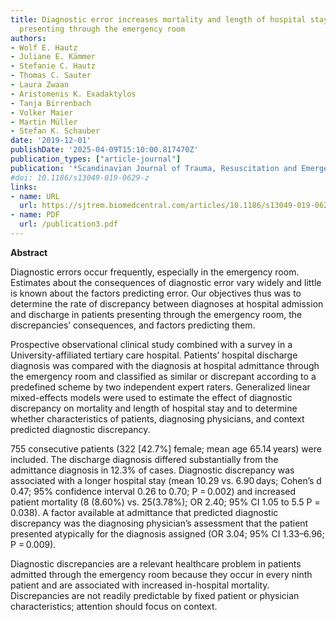 ```yaml
---
title: Diagnostic error increases mortality and length of hospital stay in patients
  presenting through the emergency room
authors:
- Wolf E. Hautz
- Juliane E. Kämmer
- Stefanie C. Hautz
- Thomas C. Sauter
- Laura Zwaan
- Aristomenis K. Exadaktylos
- Tanja Birrenbach
- Volker Maier
- Martin Müller
- Stefan K. Schauber
date: '2019-12-01'
publishDate: '2025-04-09T15:10:00.817470Z'
publication_types: ["article-journal"]
publication: '*Scandinavian Journal of Trauma, Resuscitation and Emergency Medicine*'
#doi: 10.1186/s13049-019-0629-z
links:
- name: URL
  url: https://sjtrem.biomedcentral.com/articles/10.1186/s13049-019-0629-z
- name: PDF
  url: /publication3.pdf
---
```


**Abstract**

Diagnostic errors occur frequently, especially in the emergency room. Estimates about the consequences of diagnostic error vary widely and little is known about the factors predicting error. Our objectives thus was to determine the rate of discrepancy between diagnoses at hospital admission and discharge in patients presenting through the emergency room, the discrepancies’ consequences, and factors predicting them.

Prospective observational clinical study combined with a survey in a University-affiliated tertiary care hospital. Patients’ hospital discharge diagnosis was compared with the diagnosis at hospital admittance through the emergency room and classified as similar or discrepant according to a predefined scheme by two independent expert raters. Generalized linear mixed-effects models were used to estimate the effect of diagnostic discrepancy on mortality and length of hospital stay and to determine whether characteristics of patients, diagnosing physicians, and context predicted diagnostic discrepancy.

755 consecutive patients (322 [42.7%] female; mean age 65.14 years) were included.
The discharge diagnosis differed substantially from the admittance diagnosis in 12.3% of cases. Diagnostic discrepancy was associated with a longer hospital stay (mean 10.29 vs. 6.90 days; Cohen’s d 0.47; 95% confidence interval 0.26 to 0.70; P = 0.002) and increased patient mortality (8 (8.60%) vs. 25(3.78%); OR 2.40; 95% CI 1.05 to 5.5 P = 0.038). A factor available at admittance that predicted diagnostic discrepancy was the diagnosing physician’s assessment that the patient presented atypically for the diagnosis assigned (OR 3.04; 95% CI 1.33–6.96; P = 0.009).

Diagnostic discrepancies are a relevant healthcare problem in patients admitted through the emergency room because they occur in every ninth patient and are associated with increased in-hospital mortality. Discrepancies are not readily predictable by fixed patient or physician characteristics; attention should focus on context.

